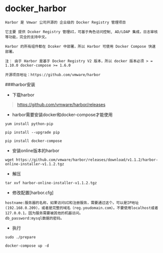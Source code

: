 # docker_harbor

```
Harbor 是 Vmwar 公司开源的 企业级的 Docker Registry 管理项目

它主要 提供 Dcoker Registry 管理UI，可基于角色访问控制, AD/LDAP 集成，日志审核等功能，完全的支持中文。

Harbor 的所有组件都在 Dcoker 中部署，所以 Harbor 可使用 Docker Compose 快速部署。

注： 由于 Harbor 是基于 Docker Registry V2 版本，所以 docker 版本必须 > = 1.10.0 docker-compose >= 1.6.0

开源项目地址：https://github.com/vmware/harbor
```

###harbor安装
- 下载harbor
>https://github.com/vmware/harbor/releases
- harbor需要安装docker和docker-compose才能使用
```
yum install python-pip

pip install --upgrade pip

pip install docker-compose
```
- 安装online版本的harbor
```
wget https://github.com/vmware/harbor/releases/download/v1.1.2/harbor-online-installer-v1.1.2.tgz
```
- 解压
```
tar xvf harbor-online-installer-v1.1.2.tgz
```
- 修改配置[harbor.cfg]
```
hostname:服务器的名称，如果访问UI和注册服务，需要通过这个。可以是IP地址(192.168.0.209)，或者是完整的域名（reg.youdomain.com）。不要使用localhost或者127.0.0.1，因为服务需要被其他的机器访问。
db_password:mysql数据的密码。
```
- 执行
```
sudo ./prepare

docker-compose up -d
```







 